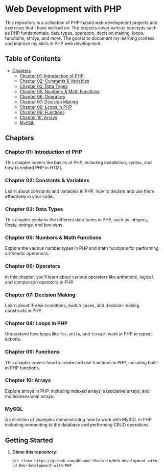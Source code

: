 # Web Development with PHP

This repository is a collection of PHP-based web development projects and exercises that I have worked on. The projects cover various concepts such as PHP fundamentals, data types, operators, decision making, loops, functions, arrays, and more. The goal is to document my learning process and improve my skills in PHP web development.

## Table of Contents

- [Chapters](#chapters)
  - [Chapter 01: Introduction of PHP](#chapter-01-introduction-of-php)
  - [Chapter 02: Constants & Variables](#chapter-02-constants--variables)
  - [Chapter 03: Data Types](#chapter-03-data-types)
  - [Chapter 05: Numbers & Math Functions](#chapter-05-numbers--math-functions)
  - [Chapter 06: Operators](#chapter-06-operators)
  - [Chapter 07: Decision Making](#chapter-07-decision-making)
  - [Chapter 08: Loops in PHP](#chapter-08-loops-in-php)
  - [Chapter 09: Functions](#chapter-09-functions)
  - [Chapter 10: Arrays](#chapter-10-arrays)
  - [MySQL](#mysql)

## Chapters

### Chapter 01: Introduction of PHP
This chapter covers the basics of PHP, including installation, syntax, and how to embed PHP in HTML.

### Chapter 02: Constants & Variables
Learn about constants and variables in PHP, how to declare and use them effectively in your code.

### Chapter 03: Data Types
This chapter explains the different data types in PHP, such as integers, floats, strings, and booleans.

### Chapter 05: Numbers & Math Functions
Explore the various number types in PHP and math functions for performing arithmetic operations.

### Chapter 06: Operators
In this chapter, you’ll learn about various operators like arithmetic, logical, and comparison operators in PHP.

### Chapter 07: Decision Making
Learn about if-else conditions, switch cases, and decision-making constructs in PHP.

### Chapter 08: Loops in PHP
Understand how loops like `for`, `while`, and `foreach` work in PHP to repeat actions.

### Chapter 09: Functions
This chapter covers how to create and use functions in PHP, including built-in PHP functions.

### Chapter 10: Arrays
Explore arrays in PHP, including indexed arrays, associative arrays, and multidimensional arrays.

### MySQL
A collection of examples demonstrating how to work with MySQL in PHP, including connecting to the database and performing CRUD operations.

## Getting Started

1. **Clone this repository**:
    ```bash
    git clone https://github.com/Ahsanul-Mostakin/Web-development-with-PHP.git
    cd Web-development-with-PHP
    ```
